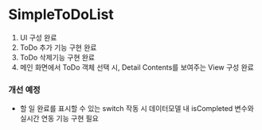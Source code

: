 # SimpleToDoList

1. UI 구성 완료
2. ToDo 추가 기능 구현 완료
3. ToDo 삭제기능 구현 완료
4. 메인 화면에서 ToDo 객체 선택 시, Detail Contents를 보여주는 View 구성 완료

### 개선 예정
* 할 일 완료를 표시할 수 있는 switch 작동 시 데이터모델 내 isCompleted 변수와 실시간 연동 기능 구현 필요
